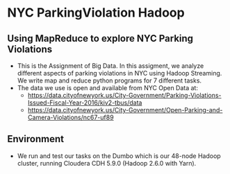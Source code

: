 # NYC ParkingViolation Hadoop

## Using MapReduce to explore NYC Parking Violations
* This is the Assignment of Big Data. In this assigment, we analyze different aspects of parking violations in NYC using Hadoop Streaming. We write map and reduce python programs for 7 different tasks.
* The data we use is open and available from NYC Open Data at:
  * https://data.cityofnewyork.us/City-Government/Parking-Violations-Issued-Fiscal-Year-2016/kiv2-tbus/data
  * https://data.cityofnewyork.us/City-Government/Open-Parking-and-Camera-Violations/nc67-uf89

## Environment
* We run and test our tasks on the Dumbo which is our 48-node Hadoop cluster, running Cloudera CDH 5.9.0 (Hadoop 2.6.0 with Yarn).
